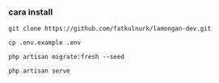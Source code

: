 ### cara install

```git clone https://github.com/fatkulnurk/lamongan-dev.git```

```cp .env.example .env```

```php artisan migrate:fresh --seed```

```php artisan serve```
